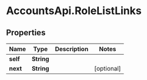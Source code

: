 # AccountsApi.RoleListLinks

## Properties
Name | Type | Description | Notes
------------ | ------------- | ------------- | -------------
**self** | **String** |  | 
**next** | **String** |  | [optional] 
